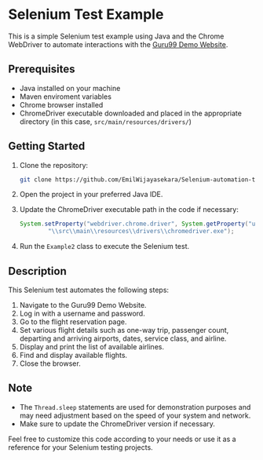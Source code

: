 # Selenium Test Example

This is a simple Selenium test example using Java and the Chrome WebDriver to automate interactions with the [Guru99 Demo Website](http://demo.guru99.com/test/newtours/).

## Prerequisites

- Java installed on your machine
- Maven enviroment variables
- Chrome browser installed
- ChromeDriver executable downloaded and placed in the appropriate directory (in this case, `src/main/resources/drivers/`)

## Getting Started

1. Clone the repository:

    ```bash
    git clone https://github.com/EmilWijayasekara/Selenium-automation-testing-with-webdriver-test-01.git
    ```

2. Open the project in your preferred Java IDE.

3. Update the ChromeDriver executable path in the code if necessary:

    ```java
    System.setProperty("webdriver.chrome.driver", System.getProperty("user.dir") +
            "\\src\\main\\resources\\drivers\\chromedriver.exe");
    ```

4. Run the `Example2` class to execute the Selenium test.

## Description

This Selenium test automates the following steps:

1. Navigate to the Guru99 Demo Website.
2. Log in with a username and password.
3. Go to the flight reservation page.
4. Set various flight details such as one-way trip, passenger count, departing and arriving airports, dates, service class, and airline.
5. Display and print the list of available airlines.
6. Find and display available flights.
7. Close the browser.

## Note

- The `Thread.sleep` statements are used for demonstration purposes and may need adjustment based on the speed of your system and network.
- Make sure to update the ChromeDriver version if necessary.

Feel free to customize this code according to your needs or use it as a reference for your Selenium testing projects.
